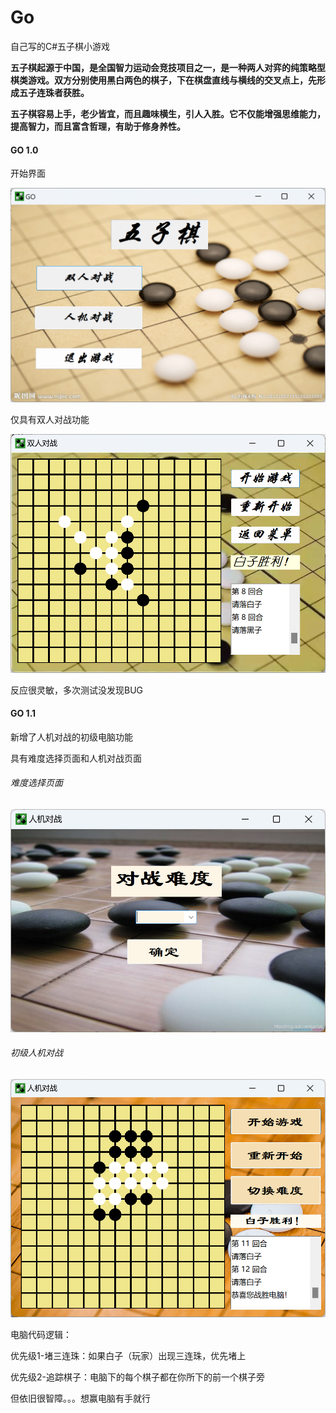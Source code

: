 # Go
自己写的C#五子棋小游戏

**五子棋起源于中国，是全国智力运动会竞技项目之一，是一种两人对弈的纯策略型棋类游戏。双方分别使用黑白两色的棋子，下在棋盘直线与横线的交叉点上，先形成五子连珠者获胜。**

**五子棋容易上手，老少皆宜，而且趣味横生，引人入胜。它不仅能增强思维能力，提高智力，而且富含哲理，有助于修身养性。**

#### GO 1.0 

开始界面

![image-1](https://github.com/Shengwq/Go/blob/main/Picture/开始页面.png)

仅具有双人对战功能

![image-2](Picture\PVP.png)

反应很灵敏，多次测试没发现BUG

#### GO 1.1

新增了人机对战的初级电脑功能

具有难度选择页面和人机对战页面

###### 难度选择页面

![image-3](Picture\难度选择.png)

###### 初级人机对战

![image-4](Picture\初级难度.png)

电脑代码逻辑：

优先级1-堵三连珠：如果白子（玩家）出现三连珠，优先堵上

优先级2-追踪棋子：电脑下的每个棋子都在你所下的前一个棋子旁

但依旧很智障。。。想赢电脑有手就行